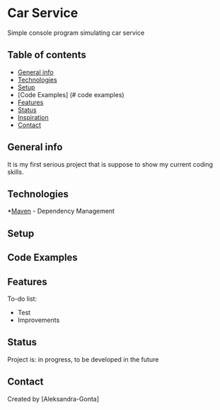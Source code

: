# Car Service
Simple console program simulating car service

## Table of contents
* [General info](#general-info)
* [Technologies](#technologies)
* [Setup](#setup)
* [Code Examples] (# code examples)
* [Features](#features)
* [Status](#status)
* [Inspiration](#inspiration)
* [Contact](#contact)

## General info
It is my first serious project that is suppose to show my current coding skills.


## Technologies
*[Maven](https://maven.apache.org/) - Dependency Management

## Setup

## Code Examples

## Features

To-do list:
* Test
* Improvements

## Status
Project is: in progress, to be developed in the future 


## Contact
Created by [Aleksandra-Gonta]
